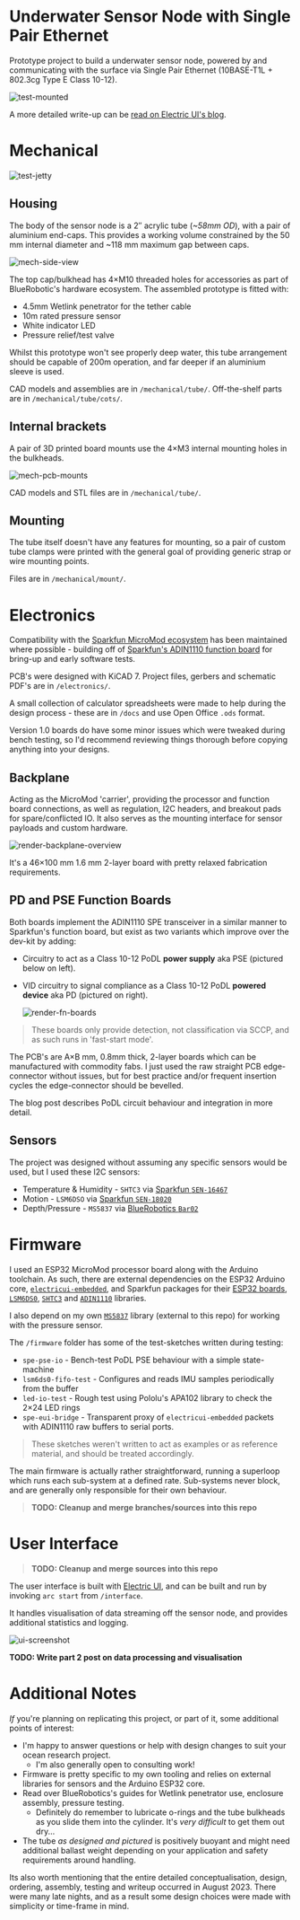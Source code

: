 # Underwater Sensor Node with Single Pair Ethernet
Prototype project to build a underwater sensor node, powered by and communicating with the surface via Single Pair Ethernet (10BASE-T1L + 802.3cg Type E Class 10-12).

![test-mounted](docs/imgs/test-mounted.jpg)

A more detailed write-up can be [read on Electric UI's blog](https://electricui.com/blog/spe-sensor-node).

# Mechanical

![test-jetty](docs/imgs/test-jetty.jpg)

## Housing

The body of the sensor node is a 2″ acrylic tube (*~58mm OD*), with a pair of aluminium end-caps. This provides a working volume constrained by the 50 mm internal diameter and ~118 mm maximum gap between caps.

![mech-side-view](docs/imgs/mech-side-view.jpg)

The top cap/bulkhead has 4×M10 threaded holes for accessories as part of BlueRobotic's hardware ecosystem. The assembled prototype is fitted with:

- 4.5mm Wetlink penetrator for the tether cable
- 10m rated pressure sensor
- White indicator LED
- Pressure relief/test valve

Whilst this prototype won't see properly deep water, this tube arrangement should be capable of  200m operation, and far deeper if an aluminium sleeve is used.

CAD models and assemblies are in `/mechanical/tube/`. Off-the-shelf parts are in `/mechanical/tube/cots/`.

## Internal brackets

A pair of 3D printed board mounts use the 4×M3 internal mounting holes in the bulkheads.

![mech-pcb-mounts](docs/imgs/mech-pcb-mounts.jpg)

CAD models and STL files are in `/mechanical/tube/`. 

## Mounting

The tube itself doesn't have any features for mounting, so a pair of custom tube clamps were printed with the general goal of providing generic strap or wire mounting points. 

Files are in `/mechanical/mount/`.

# Electronics

Compatibility with the [Sparkfun MicroMod ecosystem](https://www.sparkfun.com/micromod) has been maintained where possible - building off of [Sparkfun's ADIN1110 function board](https://www.sparkfun.com/products/19038) for bring-up and early software tests.

PCB's were designed with KiCAD 7. Project files, gerbers and schematic PDF's are in `/electronics/`.

A small collection of calculator spreadsheets were made to help during the design process - these are in `/docs` and use Open Office `.ods` format.

Version 1.0 boards do have some minor issues which were tweaked during bench testing, so I'd recommend reviewing things thorough before copying anything into your designs.

## Backplane

Acting as the MicroMod 'carrier', providing the processor and function board connections, as well as regulation, I2C headers, and breakout pads for spare/conflicted IO. It also serves as the mounting interface for sensor payloads and custom hardware. 

![render-backplane-overview](docs/imgs/render-backplane-overview.png)

It's a 46×100 mm 1.6 mm 2-layer board with pretty relaxed fabrication requirements. 

## PD and PSE Function Boards

Both boards implement the ADIN1110 SPE transceiver in a similar manner to Sparkfun's function board, but exist as two variants which improve over the dev-kit by adding:

- Circuitry to act as a Class 10-12 PoDL **power supply** aka PSE (pictured below on left).

- VID circuitry to signal compliance as a Class 10-12 PoDL **powered device** aka PD (pictured on right).

  ![render-fn-boards](docs/imgs/render-fn-boards.png)

> These boards only provide detection, not classification via SCCP, and as such runs in 'fast-start mode'.

The PCB's are A×B mm, 0.8mm thick, 2-layer boards which can be manufactured with commodity fabs. I just used the raw straight PCB edge-connector without issues, but for best practice and/or frequent insertion cycles the edge-connector should be bevelled.

The blog post describes PoDL circuit behaviour and integration in more detail.

## Sensors

The project was designed without assuming any specific sensors would be used, but I used these I2C sensors:

- Temperature & Humidity - `SHTC3` via [Sparkfun `SEN-16467`](https://www.sparkfun.com/products/16467)
- Motion - `LSM6DSO` via [Sparkfun `SEN-18020`](https://www.sparkfun.com/products/18020)
- Depth/Pressure - `MS5837` via [BlueRobotics `Bar02`](https://bluerobotics.com/store/sensors-cameras/sensors/bar02-sensor-r1-rp/)

# Firmware

I used an ESP32 MicroMod processor board along with the Arduino toolchain. As such, there are external dependencies on the ESP32 Arduino core, [`electricui-embedded`](https://github.com/electricui/electricui-embedded), and Sparkfun packages for their [ESP32 boards](https://github.com/sparkfun/Arduino_Boards), [`LSM6DS0`](https://github.com/sparkfun/SparkFun_Qwiic_6DoF_LSM6DSO), [`SHTC3`](https://github.com/sparkfun/SparkFun_SHTC3_Arduino_Library) and [`ADIN1110`](https://github.com/sparkfun/SparkFun_ADIN1110_Arduino_Library) libraries.

I also depend on my own [`MS5837`](https://github.com/Scottapotamas/MS5837) library (external to this repo) for working with the pressure sensor.

The `/firmware` folder has some of the test-sketches written during testing:

- `spe-pse-io` - Bench-test PoDL PSE behaviour with a simple state-machine
- `lsm6ds0-fifo-test` - Configures and reads IMU samples periodically from the buffer
- `led-io-test` - Rough test using Pololu's APA102 library to check the 2×24 LED rings
- `spe-eui-bridge` - Transparent proxy of `electricui-embedded` packets with ADIN1110 raw buffers to serial ports.

> These sketches weren't written to act as examples or as reference material, and should be treated accordingly.

The main firmware is actually rather straightforward, running a superloop which runs each sub-system at a defined rate. Sub-systems never block, and are generally only responsible for their own behaviour. 

> **TODO: Cleanup and merge branches/sources into this repo**

# User Interface

> **TODO: Cleanup and merge sources into this repo**

The user interface is built with [Electric UI](https://electricui.com), and can be built and run by invoking `arc start` from `/interface`.

It handles visualisation of data streaming off the sensor node, and provides additional statistics and logging.

![ui-screenshot](docs/imgs/ui-screenshot.png)

**TODO: Write part 2 post on data processing and visualisation**

# Additional Notes

_If_ you're planning on replicating this project, or part of it, some additional points of interest:

- I'm happy to answer questions or help with design changes to suit your ocean research project.
  - I'm also generally open to consulting work!
- Firmware is pretty specific to my own tooling and relies on external libraries for sensors and the Arduino ESP32 core.
- Read over BlueRobotics's guides for Wetlink penetrator use, enclosure assembly, pressure testing.
  - Definitely do remember to lubricate o-rings and the tube bulkheads as you slide them into the cylinder. It's _very difficult_ to get them out dry... 
- The tube *as designed and pictured* is positively buoyant and might need additional ballast weight depending on your application and safety requirements around handling.

Its also worth mentioning that the entire detailed conceptualisation, design, ordering, assembly, testing and writeup occurred in August 2023. There were many late nights, and as a result some design choices were made with simplicity or time-frame in mind.
